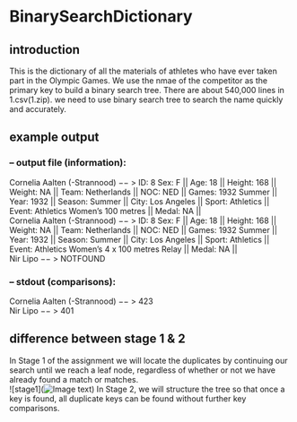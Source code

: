 # BinarySearchDictionary
## introduction
  This is the dictionary of all the materials of athletes who have ever taken part in the Olympic Games. We use the nmae of the competitor as the primary key to build a binary search tree. There are about 540,000 lines in 1.csv(1.zip). we need to use binary search tree to search the name quickly and accurately.
## example output
### – output file (information):
  Cornelia Aalten (-Strannood) −− > ID: 8 Sex: F || Age: 18 || Height: 168 ||
Weight: NA || Team: Netherlands || NOC: NED || Games: 1932 Summer || Year: 1932 || Season:
Summer || City: Los Angeles || Sport: Athletics || Event: Athletics Women’s 100 metres ||
Medal: NA ||  
  Cornelia Aalten (-Strannood) −− > ID: 8 Sex: F || Age: 18 || Height: 168 ||
Weight: NA || Team: Netherlands || NOC: NED || Games: 1932 Summer || Year: 1932 || Season:
Summer || City: Los Angeles || Sport: Athletics || Event: Athletics Women’s 4 x 100 metres
Relay || Medal: NA ||  
  Nir Lipo −− > NOTFOUND  
### – stdout (comparisons):
  Cornelia Aalten (-Strannood) −− > 423  
  Nir Lipo −− > 401  
## difference between stage 1 & 2
In Stage 1 of the assignment we will locate the duplicates by continuing our search until we
reach a leaf node, regardless of whether or not we have already found a match or matches.  
![stage1](![Image text](https://raw.github.com/yourName/repositpry/master/yourprojectName/img-folder/test.jpg))
In Stage 2, we will structure the tree so that once a key is found, all duplicate keys can be
found without further key comparisons.  
